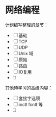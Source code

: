# 网络编程

计划编写整理的章节：

- [ ] 基础
- [ ] TCP
- [ ] UDP
- [ ] Unix 域
- [ ] 原始
- [ ] 路由
- [ ] IO复用
- [ ] 



其他待学习的高级内容：

- [ ] 套接字选项
- [ ] ioctl fcntl 等
- [ ] 